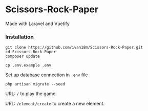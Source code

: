 # Scissors-Rock-Paper
Made with Laravel and Vuetify

### Installation

```
git clone https://github.com/ivan18m/Scissors-Rock-Paper.git
cd Scissors-Rock-Paper
composer update
```
```
cp .env.example .env
```
Set up database connection in `.env` file
```
php artisan migrate --seed
```

URL: ```/``` to play the game.

URL: ```/element/create``` to create a new element.


